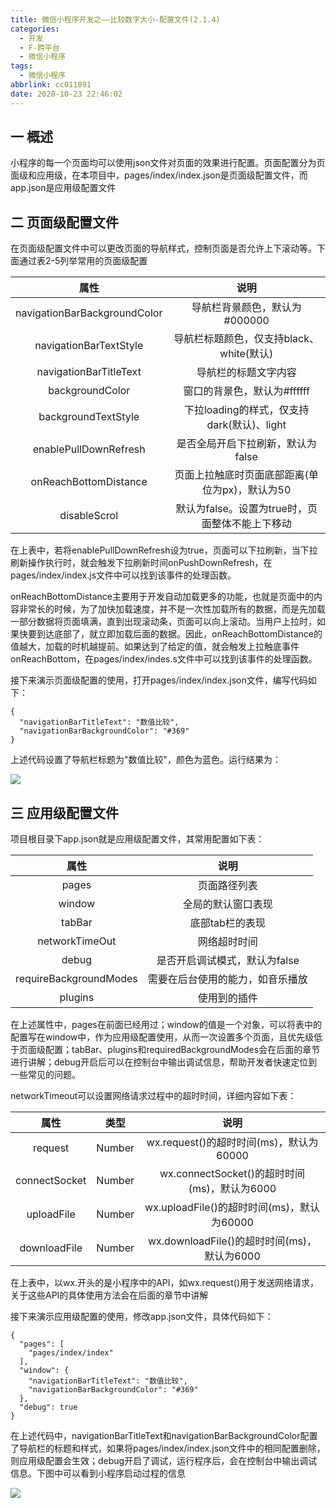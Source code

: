 ```yaml
---
title: 微信小程序开发之——比较数字大小-配置文件(2.1.4)
categories:
  - 开发
  - F-跨平台
  - 微信小程序
tags:
  - 微信小程序
abbrlink: cc011891
date: 2020-10-23 22:46:02
---
```

## 一 概述

小程序的每一个页面均可以使用json文件对页面的效果进行配置。页面配置分为页面级和应用级，在本项目中，pages/index/index.json是页面级配置文件，而app.json是应用级配置文件

<!--more-->

## 二 页面级配置文件

在页面级配置文件中可以更改页面的导航样式，控制页面是否允许上下滚动等。下面通过表2-5列举常用的页面级配置

|             属性             |                      说明                       |
| :--------------------------: | :---------------------------------------------: |
| navigationBarBackgroundColor |          导航栏背景颜色，默认为#000000          |
|    navigationBarTextStyle    |    导航栏标题颜色，仅支持black、white(默认)     |
|    navigationBarTitleText    |              导航栏的标题文字内容               |
|       backgroundColor        |           窗口的背景色，默认为#ffffff           |
|     backgroundTextStyle      |   下拉loading的样式，仅支持dark(默认)、light    |
|    enablePullDownRefresh     |        是否全局开启下拉刷新，默认为false        |
|    onReachBottomDistance     | 页面上拉触底时页面底部距离(单位为px)，默认为50  |
|         disableScrol         | 默认为false。设置为true时，页面整体不能上下移动 |

在上表中，若将enablePullDownRefresh设为true，页面可以下拉刷新，当下拉刷新操作执行时，就会触发下拉刷新时间onPushDownRefresh，在pages/index/index.js文件中可以找到该事件的处理函数。

onReachBottomDistance主要用于开发自动加载更多的功能，也就是页面中的内容非常长的时候，为了加快加载速度，并不是一次性加载所有的数据，而是先加载一部分数据将页面填满，直到出现滚动条，页面可以向上滚动。当用户上拉时，如果快要到达底部了，就立即加载后面的数据。因此，onReachBottomDistance的值越大，加载的时机越提前。如果达到了给定的值，就会触发上拉触底事件onReachBottom，在pages/index/indes.s文件中可以找到该事件的处理函数。

接下来演示页面级配置的使用，打开pages/index/index.json文件，编写代码如下：

```
{
  "navigationBarTitleText": "数值比较",
  "navigationBarBackgroundColor": "#369"
}
```

上述代码设置了导航栏标题为"数值比较"，颜色为蓝色。运行结果为：

![][1]

## 三 应用级配置文件

项目根目录下app.json就是应用级配置文件，其常用配置如下表：

|          属性          |               说明               |
| :--------------------: | :------------------------------: |
|         pages          |           页面路径列表           |
|         window         |        全局的默认窗口表现        |
|         tabBar         |         底部tab栏的表现          |
|     networkTimeOut     |           网络超时时间           |
|         debug          |  是否开启调试模式，默认为false   |
| requireBackgroundModes | 需要在后台使用的能力，如音乐播放 |
|        plugins         |           使用到的插件           |

在上述属性中，pages在前面已经用过；window的值是一个对象，可以将表中的配置写在window中，作为应用级配置使用，从而一次设置多个页面，且优先级低于页面级配置；tabBar、plugins和requiredBackgroundModes会在后面的章节进行讲解；debug开启后可以在控制台中输出调试信息，帮助开发者快速定位到一些常见的问题。

networkTimeout可以设置网络请求过程中的超时时间，详细内容如下表：

|     属性      |  类型  |                     说明                     |
| :-----------: | :----: | :------------------------------------------: |
|    request    | Number |   wx.request()的超时时间(ms)，默认为60000    |
| connectSocket | Number | wx.connectSocket()的超时时间(ms)，默认为6000 |
|  uploadFile   | Number |  wx.uploadFile()的超时时间(ms)，默认为60000  |
| downloadFile  | Number | wx.downloadFile()的超时时间(ms)，默认为6000  |

在上表中，以wx.开头的是小程序中的API，如wx.request()用于发送网络请求，关于这些API的具体使用方法会在后面的章节中讲解

接下来演示应用级配置的使用，修改app.json文件，具体代码如下：

```
{
  "pages": [
    "pages/index/index"
  ],
  "window": {
    "navigationBarTitleText": "数值比较",
    "navigationBarBackgroundColor": "#369"
  },
  "debug": true
}
```

在上述代码中，navigationBarTitleText和navigationBarBackgroundColor配置了导航栏的标题和样式，如果将pages/index/index.json文件中的相同配置删除，则应用级配置会生效；debug开启了调试，运行程序后，会在控制台中输出调试信息。下图中可以看到小程序启动过程的信息

![][2]



[1]:https://cdn.staticaly.com/gh/PGzxc/CDN/master/blog-wechat/wechat-project-compare-appjson-navigation.png
[2]:https://cdn.staticaly.com/gh/PGzxc/CDN/master/blog-wechat/wechat-project-compare-debug-console-info.png